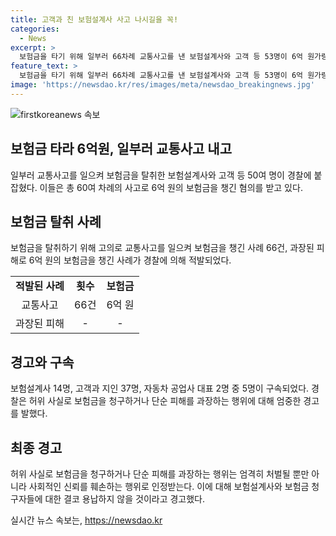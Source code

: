 ```yaml
---
title: 고객과 친 보험설계사 사고 나시길을 꼭!
categories:
  - News
excerpt: >
  보험금을 타기 위해 일부러 66차례 교통사고를 낸 보험설계사와 고객 등 53명이 6억 원가량의 보험금을 타냈습니다. 사고 피해를 과장하거나 허위로 청구하며, 깁스 치료 등 필요 없는 치료를 받아 보험금을 받기도 했죠. 경찰은 1년 7개월의 수사 끝에 이들을 붙잡고, 주도한 보험설계사 5명도 구속했습니다. 보험금을 얻기 위해 애꿎은 시민 차량을 들이받기도 했고, 단순 피해를 과장하는 행위에도 경고를 발했습니다. (150자)
feature_text: >
  보험금을 타기 위해 일부러 66차례 교통사고를 낸 보험설계사와 고객 등 53명이 6억 원가량의 보험금을 타냈습니다. 사고 피해를 과장하거나 허위로 청구하며, 깁스 치료 등 필요 없는 치료를 받아 보험금을 받기도 했죠. 경찰은 1년 7개월의 수사 끝에 이들을 붙잡고, 주도한 보험설계사 5명도 구속했습니다. 보험금을 얻기 위해 애꿎은 시민 차량을 들이받기도 했고, 단순 피해를 과장하는 행위에도 경고를 발했습니다. (150자)
image: 'https://newsdao.kr/res/images/meta/newsdao_breakingnews.jpg'
---
```


<p><img src="https://newsdao.kr/res/images/meta/newsdao_breakingnews.jpg" alt="firstkoreanews 속보" /></p>

<h2 data-ke-size="size26">보험금 타라 6억원, 일부러 교통사고 내고</h2>

<p data-ke-size="size16">일부러 교통사고를 일으켜 보험금을 탈취한 보험설계사와 고객 등 50여 명이 경찰에 붙잡혔다. 이들은 총 60여 차례의 사고로 6억 원의 보험금을 챙긴 혐의를 받고 있다.</p>

<h2 data-ke-size="size26">보험금 탈취 사례</h2>

<p data-ke-size="size16">보험금을 탈취하기 위해 고의로 교통사고를 일으켜 보험금을 챙긴 사례 66건, 과장된 피해로 6억 원의 보험금을 챙긴 사례가 경찰에 의해 적발되었다.</p>

<table style="width: 100%;" data-ke-size="size16">
<tbody>
<tr>
<td style="text-align: center; height: 17px;"><b>적발된 사례</b></td>
<td style="text-align: center; height: 17px;"><b>횟수</b></td>
<td style="text-align: center; height: 17px;"><b>보험금</b></td>
</tr>
<tr>
<td style="text-align: center; height: 17px;">교통사고</td>
<td style="text-align: center; height: 17px;">66건</td>
<td style="text-align: center; height: 17px;">6억 원</td>
</tr>
<tr>
<td style="text-align: center; height: 17px;">과장된 피해</td>
<td style="text-align: center; height: 17px;">-</td>
<td style="text-align: center; height: 17px;">-</td>
</tr>
</tbody>
</table>

<h2 data-ke-size="size26">경고와 구속</h2>

<p data-ke-size="size16">보험설계사 14명, 고객과 지인 37명, 자동차 공업사 대표 2명 중 5명이 구속되었다. 경찰은 허위 사실로 보험금을 청구하거나 단순 피해를 과장하는 행위에 대해 엄중한 경고를 발했다.</p>

<h2 data-ke-size="size26">최종 경고</h2>

<p data-ke-size="size16">허위 사실로 보험금을 청구하거나 단순 피해를 과장하는 행위는 엄격히 처벌될 뿐만 아니라 사회적인 신뢰를 훼손하는 행위로 인정받는다. 이에 대해 보험설계사와 보험금 청구자들에 대한 결코 용납하지 않을 것이라고 경고했다.</p>
실시간 뉴스 속보는, <a href="https://newsdao.kr" rel="dofollow">https://newsdao.kr</a>


